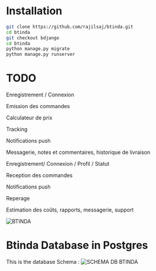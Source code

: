 # Installation

```bash
git clone https://github.com/rajilsaj/btinda.git
cd btinda
git checkout bdjango
cd btinda
python manage.py migrate
python manage.py runserver
```
# TODO

Enregistrement / Connexion

Emission des commandes

Calculateur de prix

Tracking

Notifications push 

Messagerie, notes et commentaires, historique de livraison

Enregistrement/ Connexion / Profil / Statut

Reception des commandes 

Notifications push 

Reperage

Estimation des coûts, rapports, messagerie, support



![BTINDA](https://github.com/rajilsaj/btinda/blob/master/pr.png)

# Btinda Database in Postgres

This is the database Schema :
![SCHEMA DB BTINDA](https://github.com/rajilsaj/btinda/blob/master/schema_db_btinda.png)

